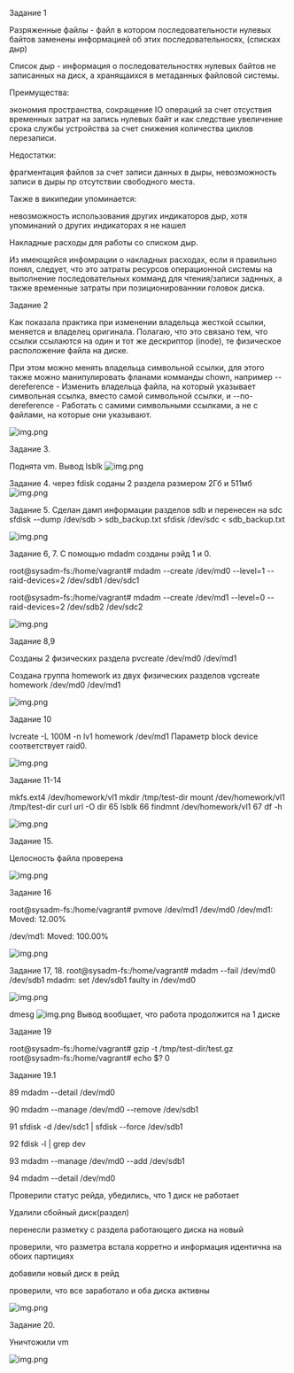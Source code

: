 Задание 1

Разряженные файлы - файл в котором последовательности нулевых байтов заменены информацией об этих последовательносях,
(списках дыр)

Список дыр - информация о последовательностях нулевых байтов не записанных на диск, а хранящаихся в 
метаданных файловой системы.

Преимущества:

экономия пространства, сокращение IO операций за счет отсуствия временных затрат на запись нулевых байт и
как следствие увеличение срока службы устройства за счет снижения количества циклов перезаписи.

Недостатки:

фрагментация файлов за счет записи данных в дыры, невозможность записи в дыры пр отсутствии свободного места.


Также в википедии упоминается:


невозможность использования других индикаторов дыр, хотя упоминаний о других индикаторах я не нашел

Накладные расходы для работы со списком дыр.

Из имеющейся инфомрации о накладных расходах, если я правильно понял, следует, что это затраты ресурсов операционной
системы на выполнение последовательных комманд для чтения/записи заднных, а также временные затраты при позиционированнии 
головок диска.


Задание 2

Как показала практика при изменении владельца жесткой ссылки, меняется и владелец оригинала.
Полагаю, что это связано тем, что ссылки ссылаются на один и тот же дескриптор (inode), те
физическое расположение файла на диске. 

При этом можно менять владельца символьной ссылки, для этого также можно манипулировать
фланами комманды chown, например --dereference - Изменить владельца файла, на который указывает символьная ссылка, вместо самой символьной ссылки,
и --no-dereference - Работать с самими символьными ссылками, а не с файлами, на которые они указывают.

![img.png](img/img.png)

Задание 3.

Поднята vm. Вывод lsblk
![img.png](img/img1.png)


Задание 4.
через fdisk соданы 2 раздела размером 2Гб и 511мб
![img.png](img/img2.png)

Задание 5.
Сделан дамп информации разделов sdb и перенесен на sdc
sfdisk --dump /dev/sdb > sdb_backup.txt
sfdisk /dev/sdc < sdb_backup.txt

![img.png](img/img3.png)

Задание 6, 7.
С помощью mdadm созданы рэйд 1 и 0.

root@sysadm-fs:/home/vagrant# mdadm --create /dev/md0 --level=1 --raid-devices=2 /dev/sdb1 /dev/sdc1

root@sysadm-fs:/home/vagrant# mdadm --create /dev/md1 --level=0 --raid-devices=2 /dev/sdb2 /dev/sdc2

![img.png](img/img4.png)

Задание 8,9

Созданы 2 физических раздела
pvcreate /dev/md0 /dev/md1

Создана группа homework из двух физических разделов
vgcreate homework /dev/md0 /dev/md1

![img.png](img/img5.png)

Задание 10

lvcreate -L 100M -n lv1 homework /dev/md1
Параметр block device соответствует raid0.

![img.png](img/img6.png)

Задание 11-14

mkfs.ext4 /dev/homework/vl1
mkdir /tmp/test-dir
mount /dev/homework/vl1 /tmp/test-dir
curl url -O dir
   65  lsblk
   66  findmnt /dev/homework/vl1
   67  df -h

![img.png](img/img7.png)

Задание 15.

Целосность файла проверена

![img.png](img/img8.png)

Задание 16

root@sysadm-fs:/home/vagrant# pvmove /dev/md1 /dev/md0
  /dev/md1: Moved: 12.00%

  /dev/md1: Moved: 100.00%
  
![img.png](img/img9.png)


Задание 17, 18.
root@sysadm-fs:/home/vagrant# mdadm --fail /dev/md0 /dev/sdb1
mdadm: set /dev/sdb1 faulty in /dev/md0

![img.png](img/img10.png)

dmesg
![img.png](img/img11.png)
Вывод вообщает, что работа продолжится на 1 диске


Задание 19

root@sysadm-fs:/home/vagrant# gzip -t /tmp/test-dir/test.gz
root@sysadm-fs:/home/vagrant# echo $?
0

Задание 19.1

89  mdadm --detail /dev/md0

90  mdadm --manage /dev/md0 --remove /dev/sdb1

91  sfdisk -d /dev/sdc1 | sfdisk --force /dev/sdb1

92  fdisk -l | grep dev

93  mdadm --manage /dev/md0 --add /dev/sdb1 

94  mdadm --detail /dev/md0

Проверили статус рейда, убедились, что 1 диск не работает

Удалили сбойный диск(раздел)

перенесли разметку с раздела работающего диска на новый

проверили, что разметра встала корретно и информация идентична на обоих партициях

добавили новый диск в рейд

проверили, что все заработало и оба диска активны

![img.png](img/img12.png)

Задание 20.

Уничтожили vm 

![img.png](img/img13.png)


